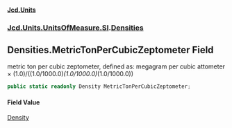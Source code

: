 #### [Jcd.Units](index.md 'index')
### [Jcd.Units.UnitsOfMeasure.SI](Jcd.Units.UnitsOfMeasure.SI.md 'Jcd.Units.UnitsOfMeasure.SI').[Densities](Densities.md 'Jcd.Units.UnitsOfMeasure.SI.Densities')

## Densities.MetricTonPerCubicZeptometer Field

metric ton per cubic zeptometer, defined as: megagram per cubic attometer × (1.0)/((1.0/1000.0)*(1.0/1000.0)*(1.0/1000.0))

```csharp
public static readonly Density MetricTonPerCubicZeptometer;
```

#### Field Value
[Density](Density.md 'Jcd.Units.UnitTypes.Density')